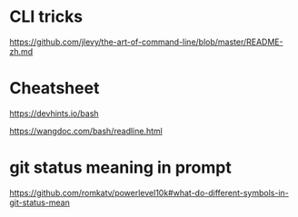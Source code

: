 # CLI tricks
https://github.com/jlevy/the-art-of-command-line/blob/master/README-zh.md

# Cheatsheet
https://devhints.io/bash

https://wangdoc.com/bash/readline.html

# git status meaning in prompt
https://github.com/romkatv/powerlevel10k#what-do-different-symbols-in-git-status-mean